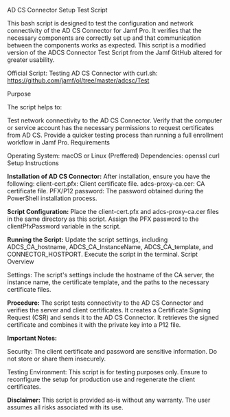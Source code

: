 AD CS Connector Setup Test Script

This bash script is designed to test the configuration and network connectivity of the AD CS Connector for Jamf Pro. It verifies that the necessary components are correctly set up and that communication between the components works as expected. This script is a modified version of the ADCS Connector Test Script from the Jamf GitHub altered for greater usability.

Official Script:
Testing AD CS Connector with curl.sh: https://github.com/jamf/ol/tree/master/adcsc/Test

Purpose

The script helps to:

Test network connectivity to the AD CS Connector.
Verify that the computer or service account has the necessary permissions to request certificates from AD CS.
Provide a quicker testing process than running a full enrollment workflow in Jamf Pro.
Requirements

Operating System: macOS or Linux (Preffered)
Dependencies:
openssl
curl
Setup Instructions

**Installation of AD CS Connector:**
After installation, ensure you have the following:
client-cert.pfx: Client certificate file.
adcs-proxy-ca.cer: CA certificate file.
PFX/P12 password: The password obtained during the PowerShell installation process.

**Script Configuration:**
Place the client-cert.pfx and adcs-proxy-ca.cer files in the same directory as this script.
Assign the PFX password to the clientPfxPassword variable in the script.

**Running the Script:**
Update the script settings, including ADCS_CA_hostname, ADCS_CA_InstanceName, ADCS_CA_template, and CONNECTOR_HOSTPORT.
Execute the script in the terminal.
Script Overview

Settings: The script's settings include the hostname of the CA server, the instance name, the certificate template, and the paths to the necessary certificate files.

**Procedure:**
The script tests connectivity to the AD CS Connector and verifies the server and client certificates.
It creates a Certificate Signing Request (CSR) and sends it to the AD CS Connector.
It retrieves the signed certificate and combines it with the private key into a P12 file.

**Important Notes:**

Security: The client certificate and password are sensitive information. Do not store or share them insecurely.

Testing Environment: This script is for testing purposes only. Ensure to reconfigure the setup for production use and regenerate the client certificates.

**Disclaimer:** This script is provided as-is without any warranty. The user assumes all risks associated with its use.
